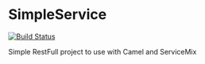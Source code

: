 # SimpleService
[![Build Status](https://travis-ci.org/kevinmmartins/SimpleService.svg?branch=master)](https://travis-ci.org/kevinmmartins/SimpleService)

Simple RestFull project to use with Camel and ServiceMix
